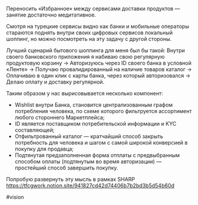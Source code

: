 
Переносить «Избранное» между сервисами доставки продуктов — занятие достаточно медитативное.

Смотря на турецкие сервисы видно как банки и мобильные операторы стараются поднять внутри своих цифровых сервисов локальный шоппинг, но можно посмотреть на эту задачу с другой стороны.

Лучший сценарий бытового шоппинга для меня был бы такой:
Внутри своего банковского приложения я набиваю свою регулярную продуктовую корзину → Авторизуюсь через ID своего банка в условной «Ленте» → Получаю провалидированный на наличие товаров каталог → Оплачиваю в один клик с карты банка, через который авторизовался  → Делаю оплату и доставку регулярной.

Таким образом у нас вырисовывается несколько компонент:
- Wishlist внутри Банка, становится централизованным графом потребления человека, по схеме которого фильтруется ассортимент любого стороннего Маркетплейса;
- ID является поставщиком потребительской информации и KYC составляющей;
- Отфильтрованный каталог — кратчайший способ закрыть потребность для человека и шагом с самой широкой конверсией в покупку для продавца;
- Подтянутая предзаполненная форма отплаты с предвыбранным способом оплаты (подтянутым во время авторизации) — простейший способ завершить покупку.

Попробую развернуть эту мысль в рамках SHARP https://tfcgwork.notion.site/941827cd42d74406b7b2bd3b5d54b60d

#vision 